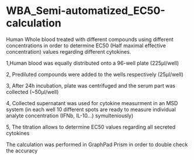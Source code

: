 # WBA_Semi-automatized_EC50-calculation
Human Whole blood treated with different compounds using different concentrations in order to determine EC50 (Half maximal effective concentration) values regarding different cytokines.


  1,Human blood was equally distributed onto a 96-well plate (225µl/well)
  
  2, Prediluted compounds were added to the wells respectively (25µl/well)
  
  3, After 24h incubation, plate was centrifuged and the serum part was collected (~50µl/well)
  
  4, Collected supernatant was used for cytokine measurment in an MSD system (in each well 10 different spots are ready to measure individual analyte concentration (IFNb, IL-10...) symulteniously)
  
  5, The titration allows to determine EC50 values regarding all secreted cytokines

The calculation was performed in GraphPad Prism in order to double check the accuracy
